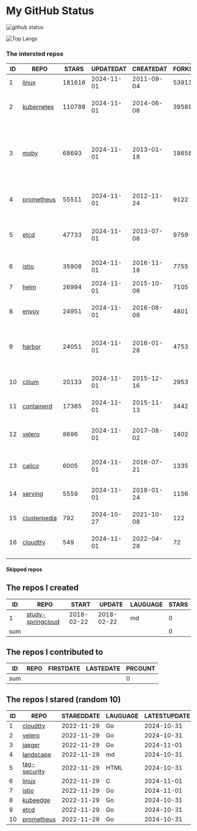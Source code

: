 # My GitHub Status

<img src="https://github-readme-stats-1.yihong0618.vercel.app/api?username=daoqingniu&show_icons=true&&&hide_title=true&count_private=true" alt="github status" />

![Top Langs](https://github-readme-stats-1.yihong0618.vercel.app/api/top-langs/?username=daoqingniu&layout=compact)

<!--START_SECTION:github_repos-->
### The intersted repos
| ID |                              REPO                               | STARS  | UPDATEDAT  | CREATEDAT  | FORKSCOUNT |                                                DESCRIPTIONS                                                |
|----|-----------------------------------------------------------------|--------|------------|------------|------------|------------------------------------------------------------------------------------------------------------|
|  1 | [linux](https://github.com/torvalds/linux)                      | 181616 | 2024-11-01 | 2011-09-04 |      53913 | Linux kernel source tree                                                                                   |
|  2 | [kubernetes](https://github.com/kubernetes/kubernetes)          | 110788 | 2024-11-01 | 2014-06-06 |      39589 | Production-Grade Container Scheduling and Management                                                       |
|  3 | [moby](https://github.com/moby/moby)                            |  68693 | 2024-11-01 | 2013-01-18 |      18658 | The Moby Project - a collaborative project for the container ecosystem to assemble container-based systems |
|  4 | [prometheus](https://github.com/prometheus/prometheus)          |  55511 | 2024-11-01 | 2012-11-24 |       9122 | The Prometheus monitoring system and time series database.                                                 |
|  5 | [etcd](https://github.com/etcd-io/etcd)                         |  47733 | 2024-11-01 | 2013-07-06 |       9759 | Distributed reliable key-value store for the most critical data of a distributed system                    |
|  6 | [istio](https://github.com/istio/istio)                         |  35908 | 2024-11-01 | 2016-11-18 |       7755 | Connect, secure, control, and observe services.                                                            |
|  7 | [helm](https://github.com/helm/helm)                            |  26994 | 2024-11-01 | 2015-10-06 |       7105 | The Kubernetes Package Manager                                                                             |
|  8 | [envoy](https://github.com/envoyproxy/envoy)                    |  24951 | 2024-11-01 | 2016-08-08 |       4801 | Cloud-native high-performance edge/middle/service proxy                                                    |
|  9 | [harbor](https://github.com/goharbor/harbor)                    |  24051 | 2024-11-01 | 2016-01-28 |       4753 | An open source trusted cloud native registry project that stores, signs, and scans content.                |
| 10 | [cilium](https://github.com/cilium/cilium)                      |  20133 | 2024-11-01 | 2015-12-16 |       2953 | eBPF-based Networking, Security, and Observability                                                         |
| 11 | [containerd](https://github.com/containerd/containerd)          |  17385 | 2024-11-01 | 2015-11-13 |       3442 | An open and reliable container runtime                                                                     |
| 12 | [velero](https://github.com/vmware-tanzu/velero)                |   8696 | 2024-11-01 | 2017-08-02 |       1402 | Backup and migrate Kubernetes applications and their persistent volumes                                    |
| 13 | [calico](https://github.com/projectcalico/calico)               |   6005 | 2024-11-01 | 2016-07-21 |       1335 | Cloud native networking and network security                                                               |
| 14 | [serving](https://github.com/knative/serving)                   |   5559 | 2024-11-01 | 2018-01-24 |       1156 | Kubernetes-based, scale-to-zero, request-driven compute                                                    |
| 15 | [clusterpedia](https://github.com/clusterpedia-io/clusterpedia) |    792 | 2024-10-27 | 2021-10-08 |        122 | The Encyclopedia of Kubernetes clusters                                                                    |
| 16 | [cloudtty](https://github.com/cloudtty/cloudtty)                |    549 | 2024-11-01 | 2022-04-28 |         72 | A Friendly Kubernetes CloudShell (Web Terminal) !                                                          |



#### Skipped repos
<!--END_SECTION:github_repos-->

<!--START_SECTION:my_github-->
## The repos I created
| ID  |                                 REPO                                 |   START    |   UPDATE   | LAUGUAGE | STARS |
|-----|----------------------------------------------------------------------|------------|------------|----------|-------|
|   1 | [study-springcloud](https://github.com/daoqingniu/study-springcloud) | 2018-02-22 | 2018-02-22 | md       |     0 |
| sum |                                                                      |            |            |          |     0 |

## The repos I contributed to
| ID  | REPO | FIRSTDATE | LASTEDATE | PRCOUNT |
|-----|------|-----------|-----------|---------|
| sum |      |           |           |       0 |

## The repos I stared (random 10)
| ID |                          REPO                          | STAREDDATE | LAUGUAGE | LATESTUPDATE |
|----|--------------------------------------------------------|------------|----------|--------------|
|  1 | [cloudtty](https://github.com/cloudtty/cloudtty)       | 2022-11-29 | Go       | 2024-10-31   |
|  2 | [velero](https://github.com/vmware-tanzu/velero)       | 2022-11-29 | Go       | 2024-10-31   |
|  3 | [jaeger](https://github.com/jaegertracing/jaeger)      | 2022-11-29 | Go       | 2024-11-01   |
|  4 | [landscape](https://github.com/cncf/landscape)         | 2022-11-29 | md       | 2024-10-31   |
|  5 | [tag-security](https://github.com/cncf/tag-security)   | 2022-11-29 | HTML     | 2024-10-31   |
|  6 | [linux](https://github.com/torvalds/linux)             | 2022-11-29 | C        | 2024-11-01   |
|  7 | [istio](https://github.com/istio/istio)                | 2022-11-29 | Go       | 2024-11-01   |
|  8 | [kubeedge](https://github.com/kubeedge/kubeedge)       | 2022-11-29 | Go       | 2024-10-31   |
|  9 | [etcd](https://github.com/etcd-io/etcd)                | 2022-11-29 | Go       | 2024-10-31   |
| 10 | [prometheus](https://github.com/prometheus/prometheus) | 2022-11-29 | Go       | 2024-10-31   |

<!--END_SECTION:my_github-->
